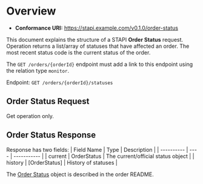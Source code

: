 # Overview

- **Conformance URI:** <https://stapi.example.com/v0.1.0/order-status>

This document explains the structure of a STAPI **Order Status** request. Operation returns a list/array of statuses that have affected an order.  The most recent status code is the current status of the order.

The `GET /orders/{orderId}` endpoint must add a link to this endpoint using the relation type `monitor`.

Endpoint: `GET /orders/{orderId}/statuses`

## Order Status Request

Get operation only. 

## Order Status Response

Response has two fields:
| Field Name | Type | Description |
| ---------- | ---- | ----------- |
| current | OrderStatus | The current/official status object |
| history | [OrderStatus] | History of statuses |

The [Order Status](../order/README.md#order-status) object is described in the order README.
